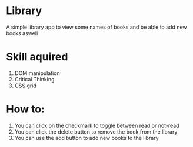 # Library
A simple library app to view some names of books and be able to add new books aswell

# Skill aquired
1) DOM manipulation
2) Critical Thinking
3) CSS grid

# How to:
1) You can click on the checkmark to toggle between read or not-read
2) You can click the delete button to remove the book from the library
3) You can use the add button to add new books to the library